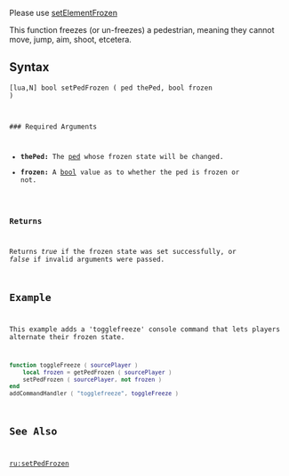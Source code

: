 Please use [setElementFrozen](/docs/setelementfrozen.md "wikilink")

This function freezes (or un-freezes) a pedestrian, meaning they cannot move, jump, aim, shoot, etcetera.

Syntax
------

<code lang="lua">\[lua,N\] bool setPedFrozen ( ped thePed, bool frozen )

</syntaxhighlight>
### Required Arguments

-   **thePed:** The [ped](/docs/ped.md "wikilink") whose frozen state will be changed.
-   **frozen:** A [bool](/docs/bool.md "wikilink") value as to whether the ped is frozen or not.

### Returns

Returns *true* if the frozen state was set successfully, or *false* if invalid arguments were passed.

Example
-------

This example adds a 'togglefreeze' console command that lets players alternate their frozen state.

``` lua
function toggleFreeze ( sourcePlayer )
    local frozen = getPedFrozen ( sourcePlayer )
    setPedFrozen ( sourcePlayer, not frozen )
end
addCommandHandler ( "togglefreeze", toggleFreeze )
```

See Also
--------

[ru:setPedFrozen](/docs/ru:setpedfrozen.md "wikilink")
